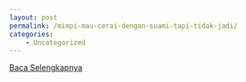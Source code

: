```yaml
---
layout: post
permalink: /mimpi-mau-cerai-dengan-suami-tapi-tidak-jadi/
categories:
    - Uncategorized
---
```


[Baca Selengkapnya](/09)